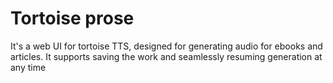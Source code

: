 # Tortoise prose
It's a web UI for tortoise TTS, designed for generating audio for ebooks and articles. It supports saving the work and seamlessly resuming generation at any time
